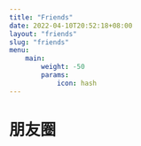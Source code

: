 ```yaml
---
title: "Friends"
date: 2022-04-10T20:52:18+08:00
layout: "friends"
slug: "friends"
menu:
    main:
        weight: -50
        params: 
            icon: hash
---
```

# 朋友圈
